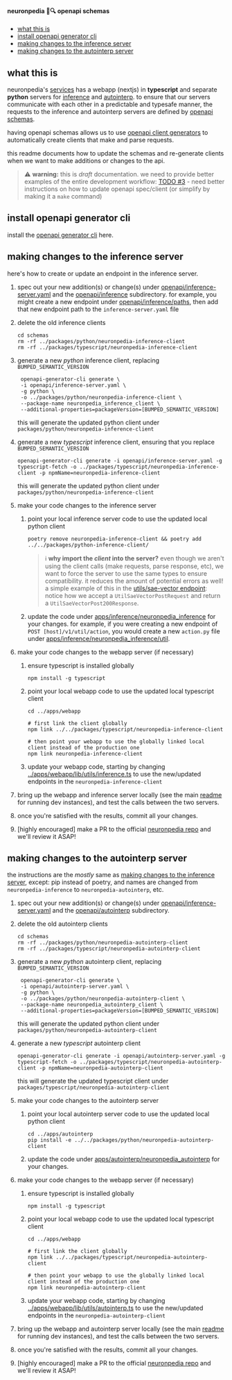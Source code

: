 #### neuronpedia 🧠🔍 openapi schemas

- [what this is](#what-this-is)
- [install openapi generator cli](#install-openapi-generator-cli)
- [making changes to the inference server](#making-changes-to-the-inference-server)
- [making changes to the autointerp server](#making-changes-to-the-autointerp-server)

## what this is

neuronpedia's [services](../README.md#architecture) has a webapp (nextjs) in **typescript** and separate **python** servers for [inference](../apps/inference/README.md) and [autointerp](../apps/autointerp/README.md). to ensure that our servers communicate with each other in a predictable and typesafe manner, the requests to the inference and autointerp servers are defined by [openapi schemas](https://www.openapis.org).

having openapi schemas allows us to use [openapi client generators](https://openapi-generator.tech/docs/installation/) to automatically create clients that make and parse requests.

this readme documents how to update the schemas and re-generate clients when we want to make additions or changes to the api.

> ⚠️ **warning:** this is _draft_ documentation. we need to provide better examples of the entire development workflow: [TODO #3](https://github.com/hijohnnylin/neuronpedia/issues/3) - need better instructions on how to update openapi spec/client (or simplify by making it a `make` command)

## install openapi generator cli

install the [openapi generator cli](https://openapi-generator.tech/docs/installation/) here.

## making changes to the inference server

here's how to create or update an endpoint in the inference server.

1. spec out your new addition(s) or change(s) under [openapi/inference-server.yaml](openapi/inference-server.yaml) and the [openapi/inference](openapi/inference/) subdirectory. for example, you might create a new endpoint under [openapi/inference/paths](openapi/inference/paths/), then add that new endpoint path to the `inference-server.yaml` file
2. delete the old inference clients
   ```
   cd schemas
   rm -rf ../packages/python/neuronpedia-inference-client
   rm -rf ../packages/typescript/neuronpedia-inference-client
   ```
3. generate a new _python_ inference client, replacing `BUMPED_SEMANTIC_VERSION`
   ```
    openapi-generator-cli generate \
    -i openapi/inference-server.yaml \
    -g python \
    -o ../packages/python/neuronpedia-inference-client \
    --package-name neuronpedia_inference_client \
    --additional-properties=packageVersion=[BUMPED_SEMANTIC_VERSION]
   ```
   this will generate the updated python client under `packages/python/neuronpedia-inference-client`
4. generate a new _typescript_ inference client, ensuring that you replace `BUMPED_SEMANTIC_VERSION`
   ```
   openapi-generator-cli generate -i openapi/inference-server.yaml -g typescript-fetch -o ../packages/typescript/neuronpedia-inference-client -p npmName=neuronpedia-inference-client
   ```
   this will generate the updated python client under `packages/python/neuronpedia-inference-client`
5. make your code changes to the inference server
   1. point your local inference server code to use the updated local python client
      ```
      poetry remove neuronpedia-inference-client && poetry add ../../packages/python-inference-client/
      ```
      > ℹ️ **why import the _client_ into the server?** even though we aren't using the client calls (make requests, parse response, etc), we want to force the server to use the same types to ensure compatibility. it reduces the amount of potential errors as well! a simple example of this in the [utils/sae-vector endpoint](../apps/inference/neuronpedia_inference/endpoints/util/sae_vector.py): notice how we accept a `UtilSaeVectorPostRequest` and return a `UtilSaeVectorPost200Response`.
   2. update the code under [apps/inference/neuronpedia_inference](../apps/inference/neuronpedia_inference/) for your changes. for example, if you were creating a new endpoint of `POST [host]/v1/util/action`, you would create a new `action.py` file under [apps/inference/neuronpedia_inference/util](apps/inference/neuronpedia_inference/util).
6. make your code changes to the webapp server (if necessary)

   1. ensure typescript is installed globally
      ```
      npm install -g typescript
      ```
   2. point your local webapp code to use the updated local typescript client

      ```
      cd ../apps/webapp

      # first link the client globally
      npm link ../../packages/typescript/neuronpedia-inference-client

      # then point your webapp to use the globally linked local client instead of the production one
      npm link neuronpedia-inference-client
      ```

   3. update your webapp code, starting by changing [../apps/webapp/lib/utils/inference.ts](../apps/webapp/lib/utils/inference.ts) to use the new/updated endpoints in the `neuronpedia-inference-client`

7. bring up the webapp and inference server locally (see the main [readme](../README.md) for running dev instances), and test the calls between the two servers.
8. once you're satisfied with the results, commit all your changes.
9. [highly encouraged] make a PR to the official [neuronpedia repo](https://github.com/hijohnnylin/neuronpedia) and we'll review it ASAP!

## making changes to the autointerp server

the instructions are the _mostly_ same as [making changes to the inference server](#making-changes-to-the-inference-server), except: pip instead of poetry, and names are changed from `neuronpedia-inference` to `neuronpedia-autointerp`, etc.

1. spec out your new addition(s) or change(s) under [openapi/inference-server.yaml](openapi/autointerp-server.yaml) and the [openapi/autointerp](openapi/autointerp/) subdirectory.
2. delete the old autointerp clients
   ```
   cd schemas
   rm -rf ../packages/python/neuronpedia-autointerp-client
   rm -rf ../packages/typescript/neuronpedia-autointerp-client
   ```
3. generate a new _python_ autointerp client, replacing `BUMPED_SEMANTIC_VERSION`
   ```
    openapi-generator-cli generate \
    -i openapi/autointerp-server.yaml \
    -g python \
    -o ../packages/python/neuronpedia-autointerp-client \
    --package-name neuronpedia_autointerp_client \
    --additional-properties=packageVersion=[BUMPED_SEMANTIC_VERSION]
   ```
   this will generate the updated python client under `packages/python/neuronpedia-autointerp-client`
4. generate a new _typescript_ autointerp client
   ```
   openapi-generator-cli generate -i openapi/autointerp-server.yaml -g typescript-fetch -o ../packages/typescript/neuronpedia-autointerp-client -p npmName=neuronpedia-autointerp-client
   ```
   this will generate the updated typescript client under `packages/typescript/neuronpedia-autointerp-client`
5. make your code changes to the autointerp server
   1. point your local autointerp server code to use the updated local python client
      ```
      cd ../apps/autointerp
      pip install -e ../../packages/python/neuronpedia-autointerp-client
      ```
   2. update the code under [apps/autointerp/neuronpedia_autointerp](../apps/autointerp/neuronpedia_autointerp/) for your changes.
6. make your code changes to the webapp server (if necessary)

   1. ensure typescript is installed globally
      ```
      npm install -g typescript
      ```
   2. point your local webapp code to use the updated local typescript client

      ```
      cd ../apps/webapp

      # first link the client globally
      npm link ../../packages/typescript/neuronpedia-autointerp-client

      # then point your webapp to use the globally linked local client instead of the production one
      npm link neuronpedia-autointerp-client
      ```

   3. update your webapp code, starting by changing [../apps/webapp/lib/utils/autointerp.ts](../apps/webapp/lib/utils/autointerp.ts) to use the new/updated endpoints in the `neuronpedia-autointerp-client`

7. bring up the webapp and autointerp server locally (see the main [readme](../README.md) for running dev instances), and test the calls between the two servers.
8. once you're satisfied with the results, commit all your changes.
9. [highly encouraged] make a PR to the official [neuronpedia repo](https://github.com/hijohnnylin/neuronpedia) and we'll review it ASAP!
